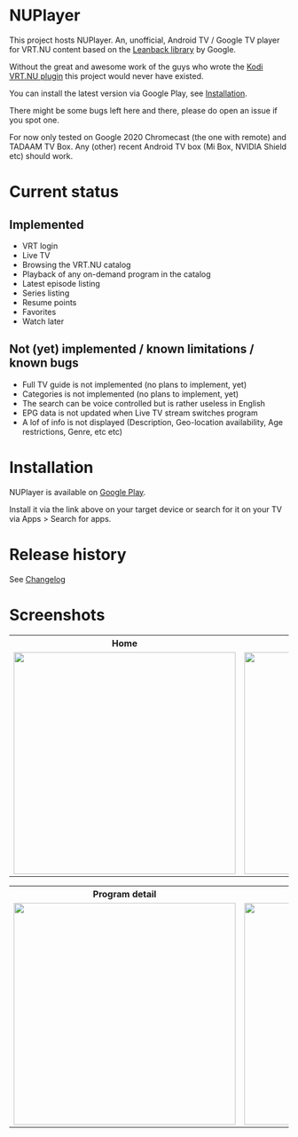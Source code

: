 # NUPlayer

This project hosts NUPlayer. An, unofficial, Android TV / Google TV player for VRT.NU content based on the [Leanback library](https://github.com/android/tv-samples) by Google.

Without the great and awesome work of the guys who wrote the [Kodi VRT.NU plugin](https://github.com/add-ons/plugin.video.vrt.nu/) this project would never have existed.

You can install the latest version via Google Play, see [Installation](#installation).

There might be some bugs left here and there, please do open an issue if you spot one.

For now only tested on Google 2020 Chromecast (the one with remote) and TADAAM TV Box. Any (other) recent Android TV box (Mi Box, NVIDIA Shield etc) should work.

# Current status

## Implemented

- VRT login
- Live TV
- Browsing the VRT.NU catalog
- Playback of any on-demand program in the catalog
- Latest episode listing
- Series listing
- Resume points
- Favorites
- Watch later

## Not (yet) implemented / known limitations / known bugs

- Full TV guide is not implemented (no plans to implement, yet)
- Categories is not implemented (no plans to implement, yet)
- The search can be voice controlled but is rather useless in English
- EPG data is not updated when Live TV stream switches program
- A lof of info is not displayed (Description, Geo-location availability, Age restrictions, Genre, etc etc)

# Installation

NUPlayer is available on [Google Play](https://play.google.com/store/apps/details?id=be.lorang.nuplayer).

Install it via the link above on your target device or search for it on your TV via Apps > Search for apps.

# Release history

See [Changelog](CHANGELOG.md)

# Screenshots

<table>
    <tr>
        <th>Home</th>
        <th>Catalog</th>
    </tr>
    <tr>
        <td><img src="screenshots/screenshot_home.png" width="400"></td>
        <td><img src="screenshots/screenshot_catalog.png" width="400"></td>
    </tr>
</table>

<table>
    <tr>
        <th>Program detail</th>
        <th>Series</th>
    </tr>
    <tr>
        <td><img src="screenshots/screenshot_journaal.png" width="400"></td>
        <td><img src="screenshots/screenshot_series.png" width="400"></td>
    </tr>
</table>
